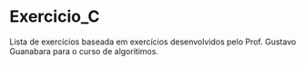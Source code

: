 # Exercicio_C


Lista de exercícios baseada em exercícios desenvolvidos pelo Prof. Gustavo Guanabara para o curso de algoritimos.
